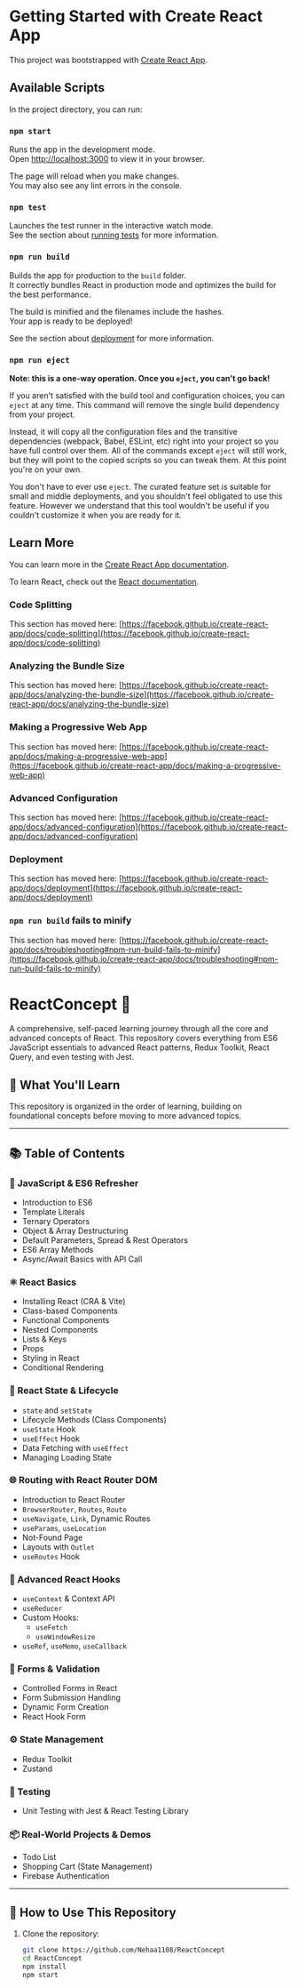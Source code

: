 # Getting Started with Create React App

This project was bootstrapped with [Create React App](https://github.com/facebook/create-react-app).

## Available Scripts

In the project directory, you can run:

### `npm start`

Runs the app in the development mode.\
Open [http://localhost:3000](http://localhost:3000) to view it in your browser.

The page will reload when you make changes.\
You may also see any lint errors in the console.

### `npm test`

Launches the test runner in the interactive watch mode.\
See the section about [running tests](https://facebook.github.io/create-react-app/docs/running-tests) for more information.

### `npm run build`

Builds the app for production to the `build` folder.\
It correctly bundles React in production mode and optimizes the build for the best performance.

The build is minified and the filenames include the hashes.\
Your app is ready to be deployed!

See the section about [deployment](https://facebook.github.io/create-react-app/docs/deployment) for more information.

### `npm run eject`

**Note: this is a one-way operation. Once you `eject`, you can't go back!**

If you aren't satisfied with the build tool and configuration choices, you can `eject` at any time. This command will remove the single build dependency from your project.

Instead, it will copy all the configuration files and the transitive dependencies (webpack, Babel, ESLint, etc) right into your project so you have full control over them. All of the commands except `eject` will still work, but they will point to the copied scripts so you can tweak them. At this point you're on your own.

You don't have to ever use `eject`. The curated feature set is suitable for small and middle deployments, and you shouldn't feel obligated to use this feature. However we understand that this tool wouldn't be useful if you couldn't customize it when you are ready for it.

## Learn More

You can learn more in the [Create React App documentation](https://facebook.github.io/create-react-app/docs/getting-started).

To learn React, check out the [React documentation](https://reactjs.org/).

### Code Splitting

This section has moved here: [https://facebook.github.io/create-react-app/docs/code-splitting](https://facebook.github.io/create-react-app/docs/code-splitting)

### Analyzing the Bundle Size

This section has moved here: [https://facebook.github.io/create-react-app/docs/analyzing-the-bundle-size](https://facebook.github.io/create-react-app/docs/analyzing-the-bundle-size)

### Making a Progressive Web App

This section has moved here: [https://facebook.github.io/create-react-app/docs/making-a-progressive-web-app](https://facebook.github.io/create-react-app/docs/making-a-progressive-web-app)

### Advanced Configuration

This section has moved here: [https://facebook.github.io/create-react-app/docs/advanced-configuration](https://facebook.github.io/create-react-app/docs/advanced-configuration)

### Deployment

This section has moved here: [https://facebook.github.io/create-react-app/docs/deployment](https://facebook.github.io/create-react-app/docs/deployment)

### `npm run build` fails to minify

This section has moved here: [https://facebook.github.io/create-react-app/docs/troubleshooting#npm-run-build-fails-to-minify](https://facebook.github.io/create-react-app/docs/troubleshooting#npm-run-build-fails-to-minify)





# ReactConcept 🚀

A comprehensive, self-paced learning journey through all the core and advanced concepts of React. This repository covers everything from ES6 JavaScript essentials to advanced React patterns, Redux Toolkit, React Query, and even testing with Jest.

## 🧠 What You'll Learn

This repository is organized in the order of learning, building on foundational concepts before moving to more advanced topics.

---

## 📚 Table of Contents

### 🔰 JavaScript & ES6 Refresher
- Introduction to ES6
- Template Literals
- Ternary Operators
- Object & Array Destructuring
- Default Parameters, Spread & Rest Operators
- ES6 Array Methods
- Async/Await Basics with API Call

### ⚛️ React Basics
- Installing React (CRA & Vite)
- Class-based Components
- Functional Components
- Nested Components
- Lists & Keys
- Props
- Styling in React
- Conditional Rendering

### 🔁 React State & Lifecycle
- `state` and `setState`
- Lifecycle Methods (Class Components)
- `useState` Hook
- `useEffect` Hook
- Data Fetching with `useEffect`
- Managing Loading State

### 🌐 Routing with React Router DOM
- Introduction to React Router
- `BrowserRouter`, `Routes`, `Route`
- `useNavigate`, `Link`, Dynamic Routes
- `useParams`, `useLocation`
- Not-Found Page
- Layouts with `Outlet`
- `useRoutes` Hook

### 🔌 Advanced React Hooks
- `useContext` & Context API
- `useReducer`
- Custom Hooks:
  - `useFetch`
  - `useWindowResize`
- `useRef`, `useMemo`, `useCallback`

### 🧾 Forms & Validation
- Controlled Forms in React
- Form Submission Handling
- Dynamic Form Creation
- React Hook Form

### ⚙️ State Management
- Redux Toolkit
- Zustand

### 🧪 Testing
- Unit Testing with Jest & React Testing Library

### 📦 Real-World Projects & Demos
- Todo List 
- Shopping Cart (State Management)
- Firebase Authentication

---

## 🚀 How to Use This Repository

1. Clone the repository:
   ```bash
   git clone https://github.com/Nehaa1108/ReactConcept
   cd ReactConcept
   npm install
   npm start

